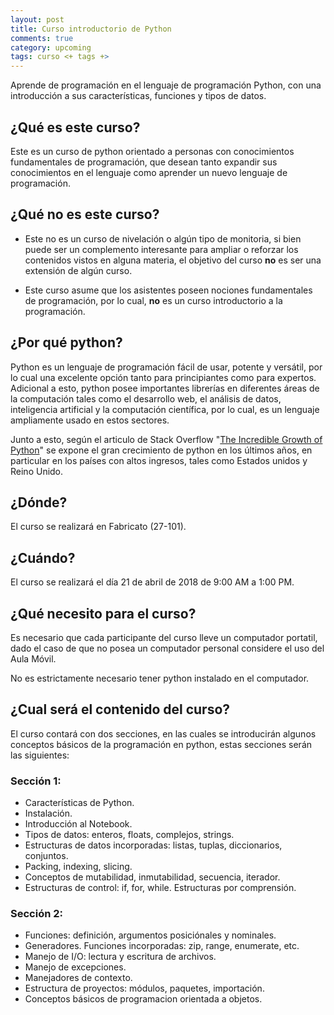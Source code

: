 ```yaml
---
layout: post
title: Curso introductorio de Python
comments: true
category: upcoming
tags: curso <+ tags +>
---
```

Aprende de programación en el lenguaje de programación Python, con una
introducción a sus características, funciones y tipos de datos.

## ¿Qué es este curso?
Este es un curso de python orientado a personas con conocimientos fundamentales
de programación, que desean tanto expandir sus conocimientos en el lenguaje como
aprender un nuevo lenguaje de programación.

## ¿Qué **no** es este curso?
  * Este no es un curso de nivelación o algún tipo de monitoria, si bien
  puede  ser un complemento interesante para ampliar o reforzar los
  contenidos vistos en alguna materia, el objetivo del curso **no** es
  ser una extensión de algún curso.

  * Este curso asume que los asistentes poseen nociones fundamentales de
  programación, por lo cual, **no** es un curso introductorio a la
  programación.

## ¿Por qué python?
Python es un lenguaje de programación fácil de usar, potente y versátil, por lo
cual una excelente opción tanto para principiantes como para expertos. Adicional
a esto, python posee importantes librerías en diferentes áreas de la computación
tales como el desarrollo web, el análisis de datos, inteligencia artificial
y la computación científica, por lo cual, es un lenguaje ampliamente usado
en estos sectores.

Junto a esto, según el articulo de Stack Overflow "[The Incredible Growth of Python](https://stackoverflow.blog/2017/09/06/incredible-growth-python/)"
se expone el gran crecimiento de python en los últimos años, en particular en
los países con altos ingresos, tales como Estados unidos y Reino Unido.

## ¿Dónde?
El curso se realizará en Fabricato (27-101).

## ¿Cuándo?
El curso se realizará el día 21 de abril de 2018 de 9:00 AM a 1:00 PM.

## ¿Qué necesito para el curso?
Es necesario que cada participante del curso lleve un computador portatil,
dado el caso de que no posea un computador personal considere el uso del
Aula Móvil.

No es estrictamente necesario tener python instalado en el computador.

## ¿Cual será el contenido del curso?
El curso contará con dos secciones, en las cuales se introducirán algunos
conceptos básicos de la programación en python, estas secciones serán las
siguientes:
### Sección 1:
  * Características de Python.
  * Instalación.
  * Introducción al Notebook.
  * Tipos de datos: enteros, floats, complejos, strings.
  * Estructuras de datos incorporadas: listas, tuplas, diccionarios, conjuntos.
  * Packing, indexing, slicing.
  * Conceptos de mutabilidad, inmutabilidad, secuencia, iterador.
  * Estructuras de control: if, for, while. Estructuras por comprensión.

### Sección 2:
  * Funciones: definición, argumentos posiciónales y nominales.
  * Generadores. Funciones incorporadas: zip, range, enumerate, etc.
  * Manejo de I/O: lectura y escritura de archivos.
  * Manejo de excepciones.
  * Manejadores de contexto.
  * Estructura de proyectos: módulos, paquetes, importación.
  * Conceptos básicos de programacion orientada a objetos.
